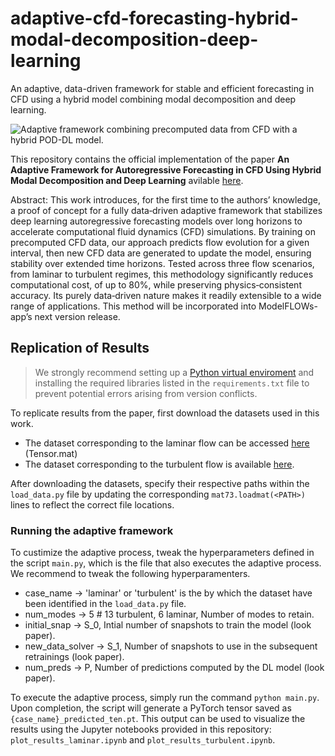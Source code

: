 # adaptive-cfd-forecasting-hybrid-modal-decomposition-deep-learning
An adaptive, data-driven framework for stable and efficient forecasting in CFD using a hybrid model combining modal decomposition and deep learning.

![Adaptive framework combining precomputed data from CFD with a hybrid POD-DL model.](https://github.com/user-attachments/assets/302acc9d-087a-4299-a066-3396aeaa5912)

This repository contains the official implementation of the paper **An Adaptive Framework for Autoregressive Forecasting in CFD Using Hybrid Modal Decomposition and Deep Learning** avilable [here](https://doi.org/10.48550/arXiv.2505.01531).

Abstract:
This work introduces, for the first time to the authors’ knowledge, a proof of concept for a fully data‑driven adaptive framework that stabilizes deep learning autoregressive forecasting models over long horizons to accelerate computational fluid dynamics (CFD) simulations. By training on precomputed CFD data, our approach predicts flow evolution for a given interval, then new CFD data are generated to update the model, ensuring stability over extended time horizons. Tested across three flow scenarios, from laminar to turbulent regimes, this methodology significantly reduces computational cost, of up to $80\%$, while preserving physics‐consistent accuracy. Its purely data‑driven nature makes it readily extensible to a wide range of applications. This method will be incorporated into ModelFLOWs-app’s next version release.

## Replication of Results
> We strongly recommend setting up a [Python virtual enviroment](https://www.freecodecamp.org/news/how-to-setup-virtual-environments-in-python/) and installing the required libraries listed in the `requirements.txt` file to prevent potential errors arising from version conflicts.

To replicate results from the paper, first download the datasets used in this work.
* The dataset corresponding to the laminar flow can be accessed [here](https://drive.google.com/drive/folders/1_MkWVuWWoE3hGKPT0FbCba234KJ06kQo) (Tensor.mat)
* The dataset corresponding to the turbulent flow is available [here](https://github.com/mendezVKI/MODULO/tree/master/download_all_data_exercises).

After downloading the datasets, specify their respective paths within the `load_data.py` file by updating the corresponding `mat73.loadmat(<PATH>)` lines to reflect the correct file locations.

### Running the adaptive framework
To custimize the adaptive process, tweak the hyperparameters defined in the script `main.py`, which is the file that also executes the adaptive process. We recommend to tweak the following hyperparamenters.
* case_name        -> 'laminar' or 'turbulent' is the by which the dataset have been identified in the `load_data.py` file.
* num_modes        -> 5 # 13 turbulent, 6 laminar, Number of modes to retain.
* initial_snap     -> S_0, Intial number of snapshots to train the model (look paper).
* new_data_solver  -> S_1, Number of snapshots to use in the subsequent retrainings (look paper).
* num_preds        -> P, Number of predictions computed by the DL model (look paper).

To execute the adaptive process, simply run the command `python main.py`. Upon completion, the script will generate a PyTorch tensor saved as `{case_name}_predicted_ten.pt`. This output can be used to visualize the results using the Jupyter notebooks provided in this repository: `plot_results_laminar.ipynb` and `plot_results_turbulent.ipynb`.
